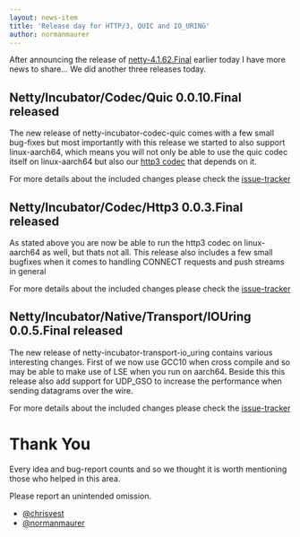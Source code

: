 ```yaml
---
layout: news-item
title: 'Release day for HTTP/3, QUIC and IO_URING'
author: normanmaurer
---
```


After announcing the release of [netty-4.1.62.Final](https://netty.io/news/2021/03/31/4-1-62-Final.html) earlier today I have more news to share... We did another three releases today.


## Netty/Incubator/Codec/Quic 0.0.10.Final released

The new release of netty-incubator-codec-quic comes with a few small bug-fixes but most importantly with this release we started to also support linux-aarch64, which means you will not only be able to use the quic codec itself on linux-aarch64 but also our [http3 codec](https://github.com/netty/netty-incubator-codec-http3) that depends on it.

For more details about the included changes please check the [issue-tracker](https://github.com/netty/netty-incubator-codec-quic/milestone/9?closed=1)


## Netty/Incubator/Codec/Http3 0.0.3.Final released

As stated above you are now be able to run the http3 codec on linux-aarch64 as well, but thats not all. This release also includes a few small bugfixes when it comes to handling CONNECT requests and push streams in general

For more details about the included changes please check the [issue-tracker](https://github.com/netty/netty-incubator-codec-http3/milestone/3?closed=1)

## Netty/Incubator/Native/Transport/IOUring 0.0.5.Final released

The new release of netty-incubator-transport-io_uring contains various interesting changes. First of we now use GCC10 when cross compile and so may be able to make use of LSE when you run on aarch64. Beside this this release also add support for UDP_GSO to increase the performance when sending datagrams over the wire. 

For more details about the included changes please check the [issue-tracker](https://github.com/netty/netty-incubator-transport-io_uring/milestone/5?closed=1)


# Thank You

Every idea and bug-report counts and so we thought it is worth mentioning those who helped in this area.

Please report an unintended omission.
     
* [@chrisvest](https://github.com/chrisvest) 
* [@normanmaurer](https://github.com/normanmaurer)
